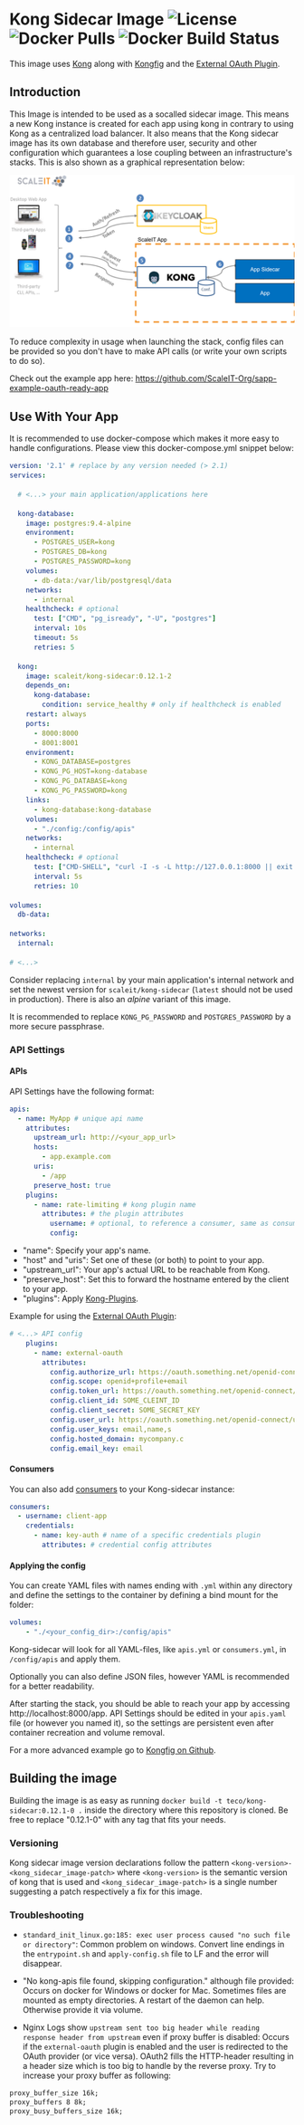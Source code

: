 # Kong Sidecar Image ![License](https://img.shields.io/github/license/ScaleIT-Org/kong-sidecar.svg?link=https://github.com/ScaleIT-Org/kong-sidecar/blob/master/LICENSE) ![Docker Pulls](https://img.shields.io/docker/pulls/scaleit/kong-sidecar.svg?link=https://hub.docker.com/r/scaleit/kong-sidecar/) ![Docker Build Status](https://img.shields.io/docker/build/scaleit/kong-sidecar.svg?link=https://hub.docker.com/r/scaleit/kong-sidecar/tags/)
This image uses [Kong](https://konghq.com/) along with [Kongfig](https://github.com/mybuilder/kongfig) and the [External OAuth Plugin](https://github.com/mogui/kong-external-oauth).

## Introduction
This Image is intended to be used as a socalled sidecar image. This means a new Kong instance is created for each app using kong in contrary to using Kong as a centralized load balancer. It also means that the Kong sidecar image has its own database and therefore user, security and other configuration which guarantees a lose coupling between an infrastructure's stacks. This is also shown as a graphical representation below:


![kong-sidecar](https://raw.githubusercontent.com/ScaleIT-Org/kong-sidecar/master/img/kong-sidecar.png)


To reduce complexity in usage when launching the stack, config files can be provided so you don't have to make API calls (or write your own scripts to do so).

Check out the example app here: https://github.com/ScaleIT-Org/sapp-example-oauth-ready-app

## Use With Your App
It is recommended to use docker-compose which makes it more easy to handle configurations. Please view this docker-compose.yml snippet below:

```yaml
version: '2.1' # replace by any version needed (> 2.1)
services:

  # <...> your main application/applications here

  kong-database:
    image: postgres:9.4-alpine
    environment:
      - POSTGRES_USER=kong
      - POSTGRES_DB=kong
      - POSTGRES_PASSWORD=kong
    volumes:
      - db-data:/var/lib/postgresql/data
    networks:
      - internal
    healthcheck: # optional
      test: ["CMD", "pg_isready", "-U", "postgres"]
      interval: 10s
      timeout: 5s
      retries: 5

  kong:
    image: scaleit/kong-sidecar:0.12.1-2
    depends_on:
      kong-database:
        condition: service_healthy # only if healthcheck is enabled
    restart: always
    ports:
      - 8000:8000
      - 8001:8001
    environment:
      - KONG_DATABASE=postgres
      - KONG_PG_HOST=kong-database
      - KONG_PG_DATABASE=kong
      - KONG_PG_PASSWORD=kong
    links:
      - kong-database:kong-database
    volumes:
      - "./config:/config/apis"
    networks:
      - internal
    healthcheck: # optional
      test: ["CMD-SHELL", "curl -I -s -L http://127.0.0.1:8000 || exit 1"]
      interval: 5s
      retries: 10

volumes:
  db-data:

networks:
  internal:

# <...>
```

Consider replacing `internal` by your main application's internal network and set the newest version for `scaleit/kong-sidecar` (`latest` should not be used in production). There is also an *alpine* variant of this image.

It is recommended to replace `KONG_PG_PASSWORD` and `POSTGRES_PASSWORD` by a more secure passphrase.

### API Settings

#### APIs
API Settings have the following format:
```yaml
apis:
  - name: MyApp # unique api name
    attributes:
      upstream_url: http://<your_app_url>
      hosts: 
        - app.example.com
      uris:
        - /app
      preserve_host: true
    plugins:
      - name: rate-limiting # kong plugin name
        attributes: # the plugin attributes
          username: # optional, to reference a consumer, same as consumer_id in kong documentation
          config:
```

- "name": Specify your app's name.
- "host" and "uris": Set one of these (or both) to point to your app.
- "upstream_url": Your app's actual URL to be reachable from Kong.
- "preserve_host": Set this to forward the hostname entered by the client to your app.
- "plugins": Apply [Kong-Plugins](https://konghq.com/plugins/).

Example for using the [External OAuth Plugin](https://github.com/mogui/kong-external-oauth):
```yaml
# <...> API config
    plugins:
      - name: external-oauth
        attributes:
          config.authorize_url: https://oauth.something.net/openid-connect/authorize
          config.scope: openid+profile+email
          config.token_url: https://oauth.something.net/openid-connect/token
          config.client_id: SOME_CLEINT_ID
          config.client_secret: SOME_SECRET_KEY
          config.user_url: https://oauth.something.net/openid-connect/userinfo
          config.user_keys: email,name,s
          config.hosted_domain: mycompany.c
          config.email_key: email
```

#### Consumers
You can also add [consumers](https://getkong.org/docs/0.4.x/getting-started/adding-consumers/) to your Kong-sidecar instance:
```yaml
consumers:
  - username: client-app
    credentials:
      - name: key-auth # name of a specific credentials plugin
        attributes: # credential config attributes
```

#### Applying the config

You can create YAML files with names ending with `.yml` within any directory and define the settings to the container by defining a bind mount for the folder:
```yaml
volumes:
    - "./<your_config_dir>:/config/apis"
```
Kong-sidecar will look for all YAML-files, like `apis.yml` or `consumers.yml`, in `/config/apis` and apply them.

Optionally you can also define JSON files, however YAML is recommended for a better readability.

After starting the stack, you should be able to reach your app by accessing http://localhost:8000/app.
API Settings should be edited in your `apis.yaml` file (or however you named it), so the settings are persistent even after container recreation and volume removal.

For a more advanced example go to [Kongfig on Github](https://github.com/mybuilder/kongfig).

## Building the image
Building the image is as easy as running `docker build -t teco/kong-sidecar:0.12.1-0 .` inside the directory where this repository is cloned. Be free to replace "0.12.1-0" with any tag that fits your needs.

### Versioning
Kong sidecar image version declarations follow the pattern `<kong-version>-<kong_sidecar_image-patch>` where `<kong-version>` is the semantic version of kong that is used and `<kong_sidecar_image-patch>` is a single number suggesting a patch respectively a fix for this image.

### Troubleshooting

- `standard_init_linux.go:185: exec user process caused "no such file or directory"`: Common problem on windows. Convert line endings in the `entrypoint.sh` and `apply-config.sh` file to LF and the error will disappear.

- "No kong-apis file found, skipping configuration." although file provided:
Occurs on docker for Windows or docker for Mac. Sometimes files are mounted as empty directories. A restart of the daemon can help. Otherwise provide it via volume.

- Nginx Logs show `upstream sent too big header while reading response header from upstream` even if proxy buffer is disabled:
Occurs if the `external-oauth` plugin is enabled and the user is redirected to the OAuth provider (or vice versa). OAuth2 fills the HTTP-header resulting in a header size which is too big to handle by the reverse proxy. Try to increase your proxy buffer as following:
```
proxy_buffer_size 16k;
proxy_buffers 8 8k;
proxy_busy_buffers_size 16k;
```
